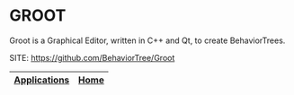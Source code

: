# GROOT

 Groot is a Graphical Editor, written in C++ and Qt,
 to create BehaviorTrees.

 SITE: https://github.com/BehaviorTree/Groot

 | [Applications](https://portable-linux-apps.github.io/apps.html) | [Home](https://portable-linux-apps.github.io)
 | --- | --- |
